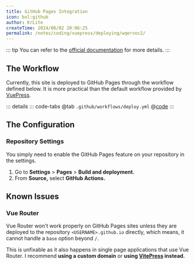 ```yaml
---
title: GitHub Pages Integration
icon: bxl:github
author: KrLite
createTime: 2024/06/02 20:06:25
permalink: /notes/coding/vuepress/deploying/wqervoc2/
---
```


::: tip
You can refer to the [official documentation](https://v2.vuepress.vuejs.org/guide/deployment.html#github-pages) for more details.
:::

## The Workflow

Currently, this site is deployed to GitHub Pages through the workflow defined below. It is more practical than the default workflow provided by [VuePress](https://vuepress.vuejs.org).

::: details
::: code-tabs
@tab `.github/workflows/deploy.yml`
@[code](deploy.yml)
:::

## The Configuration

### Repository Settings

You simply need to enable the GitHub Pages feature on your repository in the settings.

1. Go to **Settings** > **Pages** > **Build and deployment.**
2. From **Source,** select **GitHub Actions.**

## Known Issues

### Vue Router

Vue Router won't work properly on GitHub Pages sites unless they are deployed to the repository `<USERNAME>.github.io` directly, which means, it cannot handle a `base` option beyond `/`.

This is unfixable as it also happens in single page applications that use Vue Router. I recommend **using a custom domain** or **using [VitePress](https://vitepress.dev) instead.**
